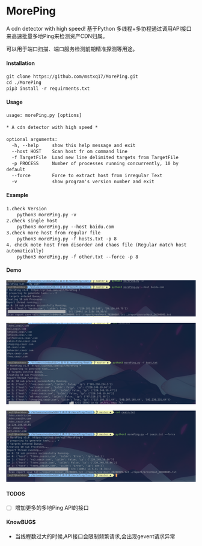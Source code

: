 # MorePing
 A cdn detector with high speed! 基于Python 多线程+多协程通过调用API接口来高速批量多地Ping来检测资产CDN归属。

可以用于端口扫描、端口服务检测前期精准探测等用途。

#### Installation

```shell
git clone https://github.com/mstxq17/MorePing.git
cd ./MorePing
pip3 install -r requirments.txt
```

#### Usage

```shell
usage: morePing.py [options]

* A cdn detector with high speed *

optional arguments:
  -h, --help     show this help message and exit
  --host HOST    Scan host fr om command line
  -f TargetFile  Load new line delimited targets from TargetFile
  -p PROCESS     Number of processes running concurrently, 10 by default
  --force        Force to extract host from irregular Text
  -v             show program's version number and exit
```

#### Example

```shell
1.check Version
	python3 morePing.py -v
2.check single host
	python3 morePing.py --host baidu.com
3.check more host from regular file
	python3 morePing.py -f hosts.txt -p 8
4. check mote host from disorder and chaos file (Regular match host automatically)
	python3 morePing.py -f other.txt --force -p 8
```

#### Demo

![image-20200805182000515](README.assets/image-20200805182000515.png)



![image-20200805182045786](README.assets/image-20200805182045786.png)

![image-20200805182303616](README.assets/image-20200805182303616.png)



#### TODOS

- [ ] 增加更多的多地Ping API的接口





#### KnowBUGS

- 当线程数过大的时候,API接口会限制频繁请求,会出现gevent请求异常



